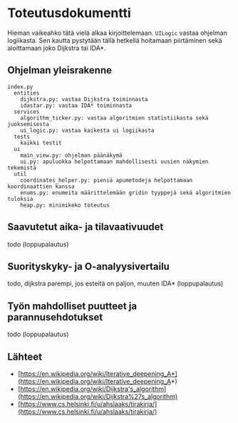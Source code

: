 # Toteutusdokumentti

Hieman vaikeahko tätä vielä alkaa kirjoittelemaan. `UILogic` vastaa ohjelman logiikasta.
Sen kautta pystytään tällä hetkellä hoitamaan piirtäminen sekä aloittamaan joko Dijkstra tai IDA*.

## Ohjelman yleisrakenne
```
index.py
  entities
    dijkstra.py: vastaa Dijkstra toiminnasta
    idastar.py: vastaa IDA* toiminnasta
  services
    algorithm_ticker.py: vastaa algoritmien statistiikasta sekä juoksemisesta
    ui_logic.py: vastaa kaikesta ui logiikasta
  tests
    kaikki testit
  ui
    main_view.py: ohjelman päänäkymä
    ui.py: apuluokka helpottamaan mahdollisesti uusien näkymien tekemistä
  util
    coordinates_helper.py: pieniä apumetodeja helpottamaan koordinaattien kanssa
    enums.py: enumeita määrittelemään gridin tyyppejä sekä algoritmien tuloksia
    heap.py: minimikeko toteutus
```

## Saavutetut aika- ja tilavaativuudet

todo (loppupalautus)

## Suorityskyky- ja O-analyysivertailu

todo, dijkstra parempi, jos esteitä on paljon, muuten IDA* (loppupalautus)

## Työn mahdolliset puutteet ja parannusehdotukset

todo (loppupalautus)

## Lähteet
* [https://en.wikipedia.org/wiki/Iterative_deepening_A*](https://en.wikipedia.org/wiki/Iterative_deepening_A*)
* [https://en.wikipedia.org/wiki/Dijkstra's_algorithm](https://en.wikipedia.org/wiki/Dijkstra%27s_algorithm)
* [https://www.cs.helsinki.fi/u/ahslaaks/tirakirja/](https://www.cs.helsinki.fi/u/ahslaaks/tirakirja/)